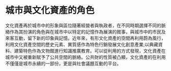 # 城市與文化資產的角色
文化資產再於城市中的形象與區位隨著經營者與執政者，在不同時期選擇不同的脈絡作為其扮演的角色與在城市中以特定的記憶作為展演的敘事，與城市中的市民及來客互動，留下新的印象與記憶。近年來，有形文化資產的空間再利用蔚為風行，利用文化資產空間的歷史元素、異質感作為特色行銷發展文化創意產業;以典藏資料、建築特色作為文物館進行知識推廣教育。可以從利用的方式發現，文化資產在城市中又被重新賦予了公共空間的脈絡。公共財的性質被凸顯，文化資產的在利用不僅僅是城市永續的一部份，更是與社會議題互動的平台。